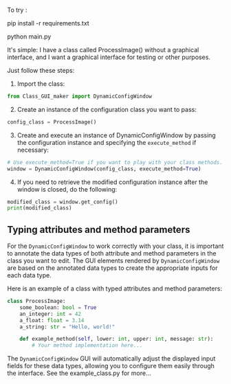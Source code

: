 To try : 

pip install -r requirements.txt

python main.py


It's simple: I have a class called ProcessImage() without a graphical interface, and I want a graphical interface for testing or other purposes.

Just follow these steps:

1. Import the class:
```python
from Class_GUI_maker import DynamicConfigWindow
```

2. Create an instance of the configuration class you want to pass:
```python
config_class = ProcessImage()
```

3. Create and execute an instance of DynamicConfigWindow by passing the configuration instance and specifying the `execute_method` if necessary:
```python
# Use execute_method=True if you want to play with your class methods. Use False if you only want to change attributes.
window = DynamicConfigWindow(config_class, execute_method=True)
```

4. If you need to retrieve the modified configuration instance after the window is closed, do the following:
```python
modified_class = window.get_config()
print(modified_class)
```


## Typing attributes and method parameters

For the `DynamicConfigWindow` to work correctly with your class, it is important to annotate the data types of both attribute and method parameters in the class you want to edit. The GUI elements rendered by `DynamicConfigWindow` are based on the annotated data types to create the appropriate inputs for each data type.

Here is an example of a class with typed attributes and method parameters:

```python
class ProcessImage:
    some_boolean: bool = True
    an_integer: int = 42
    a_float: float = 3.14
    a_string: str = "Hello, world!"

    def example_method(self, lower: int, upper: int, message: str):
        # Your method implementation here...
```

The `DynamicConfigWindow` GUI will automatically adjust the displayed input fields for these data types, allowing you to configure them easily through the interface.
See the example_class.py for more...
